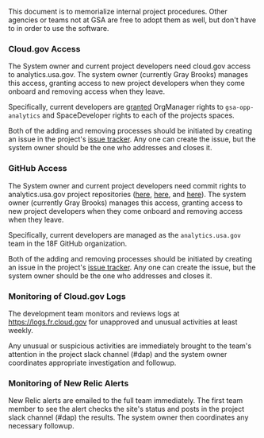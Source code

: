 
This document is to memorialize internal project procedures.  Other agencies or teams not at GSA are free to adopt them as well, but don't have to in order to use the software.  

### Cloud.gov Access 

The System owner and current project developers need cloud.gov access to analytics.usa.gov.  The system owner (currently Gray Brooks) manages this access, granting access to new project developers when they come onboard and removing access when they leave.  

Specifically, current developers are [granted](https://cloud.gov/docs/apps/managing-teammates/) OrgManager rights to `gsa-opp-analytics` and SpaceDeveloper rights to each of the projects spaces.  

Both of the adding and removing processes should be initiated by creating an issue in the project's [issue tracker](https://github.com/18F/analytics.usa.gov/issues).  Any one can create the issue, but the system owner should be the one who addresses and closes it.    


### GitHub Access 

The System owner and current project developers need commit rights to analytics.usa.gov project repositories ([here](https://github.com/18F/analytics.usa.gov), [here](https://github.com/18f/analytics-reporter), and [here](https://github.com/18f/analytics-reporter-api)).  The system owner (currently Gray Brooks) manages this access, granting access to new project developers when they come onboard and removing access when they leave.  

Specifically, current developers are managed as the `analytics.usa.gov` team in the 18F GitHub organization.   

Both of the adding and removing processes should be initiated by creating an issue in the project's [issue tracker](https://github.com/18F/analytics.usa.gov/issues).  Any one can create the issue, but the system owner should be the one who addresses and closes it.  

### Monitoring of Cloud.gov Logs

The development team monitors and reviews logs at https://logs.fr.cloud.gov for unapproved and unusual activities at least weekly. 

Any unusual or suspicious activities are immediately brought to the team's attention in the project slack channel (#dap) and the system owner coordinates appropriate investigation and followup.  

### Monitoring of New Relic Alerts

New Relic alerts are emailed to the full team immediately.  The first team member to see the alert checks the site's status and posts in the project slack channel (#dap) the results.  The system owner then coordinates any necessary followup.  
